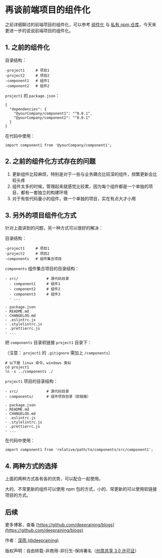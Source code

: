 # 再谈前端项目的组件化

之前详细聊过的前端项目的组件化，可以参考 [组件化](../web-advance/6.md) 与 [私有 npm 仓库](../web-advance/7.md)，今天来更进一步的说说前端项目的组件化。

## 1. 之前的组件化

目录结构：

```
-project1     # 项目1
-project2     # 项目2
-component1   # 组件1
-component2   # 组件2
```

`project1` 的 `package.json`：

```
{
  "dependencies": {
    "@yourCompany/component1": "^0.0.1",
    "@yourCompany/component2": "^0.0.1"
  }
}
```

在代码中使用：

```
import component1 from '@yourCompany/component1';
```

## 2. 之前的组件化方式存在的问题

1. 更新组件比较麻烦，特别是对于一些与业务耦合比较深的组件，频繁更新会比较头疼
2. 组件太多的时候，管理起来就感觉比较累，因为每个组件都是一个单独的项目，都有一套独立的构建环境
3. 对于有些代码量小的组件，做一个单独的项目，实在有点大才小用

## 3. 另外的项目组件化方式

针对上面讲到的问题，另一种方式可以很好的解决：

目录结构：

```
-project1     # 项目1
-project2     # 项目2
-components   # 组件集合项目
```

`components` 组件集合项目的目录结构：

```
- src/             # 源代码目录
  - component1     # 组件1
  - component2     # 组件2
  - component3     # 组件3
  - ...

- package.json
- README.md
- CHANGELOG.md
- .eslintrc.js
- .stylelintrc.js
- .prettierrc.js
- ...
```

把 `components` 目录软链接 `project1` 目录下：

（注意： `project1` 的 `.gitignore` 需加上 `/components`）

```
# 以下是 linux 命令，windows 类似
cd project1
ln -s ../components ./
```

`project1` 项目的目录结构：

```
- src/             # 源代码目录
- components/      # 组件项目目录（软链接）

- package.json
- README.md
- CHANGELOG.md
- .eslintrc.js
- .stylelintrc.js
- .prettierrc.js
- ...
```

在代码中使用：

```
import component1 from 'relative/path/to/components/src/component1';
```

## 4. 两种方式的选择

上面的两种方式各有各的优势，可以配合一起使用。

大的、不常更新的组件可以使用 npm 包的方式，小的、常更新的可以使用软链接项目的方式。

## 后续

更多博客，查看 [https://github.com/deepraining/blogs](https://github.com/deepraining/blogs)

作者：[深雨 (@deepraining)](https://github.com/deepraining)

版权声明：自由转载-非商用-非衍生-保持署名（[创意共享 3.0 许可证](https://creativecommons.org/licenses/by-nc-nd/3.0/deed.zh)）

